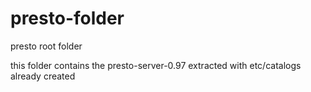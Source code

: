 # presto-folder
presto root folder

this folder contains the presto-server-0.97 extracted with etc/catalogs already created
